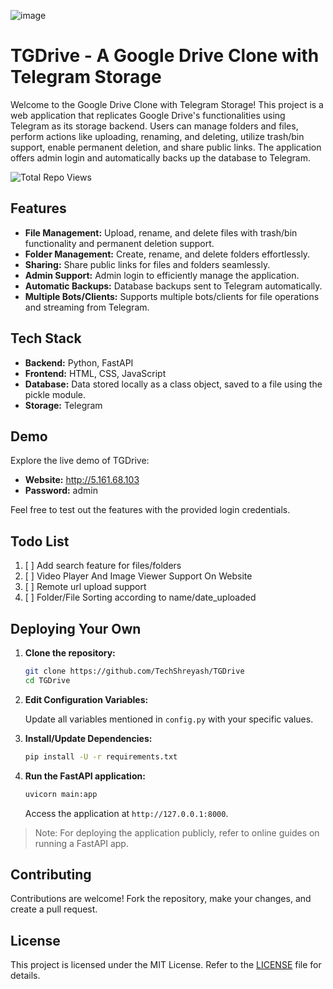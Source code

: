 ![image](https://github.com/TechShreyash/TGDrive/assets/82265247/3746cfc4-4e83-490c-94c1-1d6f208df33f)


# TGDrive - A Google Drive Clone with Telegram Storage

Welcome to the Google Drive Clone with Telegram Storage! This project is a web application that replicates Google Drive's functionalities using Telegram as its storage backend. Users can manage folders and files, perform actions like uploading, renaming, and deleting, utilize trash/bin support, enable permanent deletion, and share public links. The application offers admin login and automatically backs up the database to Telegram.

<img src="https://stats.techzbots.co/api/views_badge?page=https%3A%2F%2Fgithub.com%2FTechShreyash%2FTGDrive&color1=394066&color2=fd3201&label=Total%20Repo%20Views&counter_type=1" alt="Total Repo Views">

## Features

- **File Management:** Upload, rename, and delete files with trash/bin functionality and permanent deletion support.
- **Folder Management:** Create, rename, and delete folders effortlessly.
- **Sharing:** Share public links for files and folders seamlessly.
- **Admin Support:** Admin login to efficiently manage the application.
- **Automatic Backups:** Database backups sent to Telegram automatically.
- **Multiple Bots/Clients:** Supports multiple bots/clients for file operations and streaming from Telegram.

## Tech Stack

- **Backend:** Python, FastAPI
- **Frontend:** HTML, CSS, JavaScript
- **Database:** Data stored locally as a class object, saved to a file using the pickle module.
- **Storage:** Telegram

## Demo

Explore the live demo of TGDrive:

- **Website:** http://5.161.68.103
- **Password:** admin

Feel free to test out the features with the provided login credentials.

## Todo List

1. [ ] Add search feature for files/folders
2. [ ] Video Player And Image Viewer Support On Website
3. [ ] Remote url upload support
4. [ ] Folder/File Sorting according to name/date_uploaded

## Deploying Your Own

1. **Clone the repository:**

    ```bash
    git clone https://github.com/TechShreyash/TGDrive
    cd TGDrive
    ```

2. **Edit Configuration Variables:**

    Update all variables mentioned in `config.py` with your specific values.

3. **Install/Update Dependencies:**

    ```bash
    pip install -U -r requirements.txt
    ```

4. **Run the FastAPI application:**

    ```bash
    uvicorn main:app
    ```

    Access the application at `http://127.0.0.1:8000`.

> Note: For deploying the application publicly, refer to online guides on running a FastAPI app.

## Contributing

Contributions are welcome! Fork the repository, make your changes, and create a pull request.

## License

This project is licensed under the MIT License. Refer to the [LICENSE](LICENSE) file for details.
